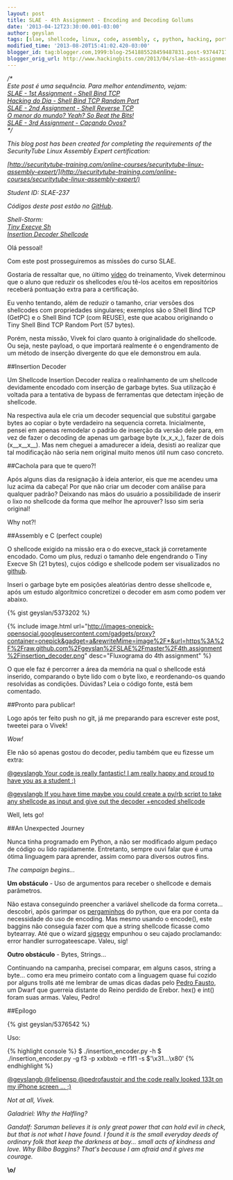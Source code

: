 ```yaml
---
layout: post
title: SLAE - 4th Assignment - Encoding and Decoding Gollums
date: '2013-04-12T23:30:00.001-03:00'
author: geyslan
tags: [slae, shellcode, linux, code, assembly, c, python, hacking, portuguese]
modified_time: '2013-08-20T15:41:02.420-03:00'
blogger_id: tag:blogger.com,1999:blog-2541885528459487831.post-937447178869282231
blogger_orig_url: http://www.hackingbits.com/2013/04/slae-4th-assignment-encoding-and.html
---
```


*/\*<br>
Este post é uma sequência. Para melhor entendimento, vejam:<br>
[SLAE - 1st Assignment - Shell Bind TCP](/slae-1st-assignment-shell-bind-tcp.html)<br>
[Hacking do Dia - Shell Bind TCP Random Port](/hacking-do-dia-shell-bind-tcp-random.html)<br>
[SLAE - 2nd Assignment - Shell Reverse TCP](/slae-2nd-assignment-shell-reverse-tcp.html)<br>
[O menor do mundo? Yeah? So Beat the Bits!](/o-menor-do-mundo-yeah-so-beat-bits.html)<br>
[SLAE - 3rd Assignment - Caçando Ovos?](/slae-3rd-assignment-cacando-ovos.html)<br>
\*/*

*This blog post has been created for completing the requirements of the
SecurityTube Linux Assembly Expert certification:*

*[http://securitytube-training.com/online-courses/securitytube-linux-assembly-expert/](http://securitytube-training.com/online-courses/securitytube-linux-assembly-expert/)*

*Student ID: SLAE-237*

*Códigos deste post estão no [GitHub](https://github.com/geyslan/SLAE/tree/master/4th.assignment)*.

*Shell-Storm:<br>
[Tiny Execve Sh](http://shell-storm.org/shellcode/files/shellcode-841.php)<br>
[Insertion Decoder Shellcode](http://shell-storm.org/shellcode/files/shellcode-840.php)*

Olá pessoal!

Com este post prosseguiremos as missões do curso SLAE.

Gostaria de ressaltar que, no último
[vídeo](http://www.youtube.com/watch?v=agwqgm52p3I) do treinamento, Vivek
determinou que o aluno que reduzir os shellcodes e/ou tê-los aceitos em
repositórios receberá pontuação extra para a certificação.

Eu venho tentando, além de reduzir o tamanho, criar versões dos shellcodes com
propriedades singulares; exemplos são o Shell Bind TCP (GetPC) e o Shell Bind
TCP (com REUSE), este que acabou originando o Tiny Shell Bind TCP Random Port
(57 bytes).

Porém, nesta missão, Vivek foi claro quanto à originalidade do shellcode. Ou
seja, neste payload, o que importará realmente é o engendramento de um método de
inserção divergente do que ele demonstrou em aula.

##Insertion Decoder

Um Shellcode Insertion Decoder realiza o realinhamento de um shellcode
devidamente encodado com inserção de garbage bytes. Sua utilização é voltada
para a tentativa de bypass de ferramentas que detectam injeção de shellcode.

Na respectiva aula ele cria um decoder sequencial que substitui gargabe bytes ao
copiar o byte verdadeiro na sequencia correta. Inicialmente, pensei em apenas
remodelar o padrão de inserção da versão dele para, em vez de fazer o decoding
de apenas um garbage byte (x_x_x_), fazer de dois (x__x__x__). Mas nem cheguei a
amadurecer a ideia, desisti ao realizar que tal modificação não seria nem
original muito menos útil num caso concreto.

##Cachola para que te quero?!

Após alguns dias da resignação à ideia anterior, eis que me acendeu uma luz
acima da cabeça! Por que não criar um decoder com análise para qualquer padrão?
Deixando nas mãos do usuário a possibilidade de inserir o lixo no shellcode da
forma que melhor lhe aprouver? Isso sim seria original!

Why not?!

##Assembly e C (perfect couple)

O shellcode exigido na missão era o do execve_stack já corretamente encodado.
Como um plus, reduzi o tamanho dele engendrando o Tiny Execve Sh (21 bytes),
cujos código e shellcode podem ser visualizados no
[github](https://github.com/geyslan/SLAE/tree/master/4th.assignment).

Inseri o garbage byte em posições aleatórias dentro desse shellcode e, após um
estudo algorítmico concretizei o decoder em asm como podem ver abaixo.

{% gist geyslan/5373202 %}

{% include image.html url="http://images-onepick-opensocial.googleusercontent.com/gadgets/proxy?container=onepick&gadget=a&rewriteMime=image%2F*&url=https%3A%2F%2Fraw.github.com%2Fgeyslan%2FSLAE%2Fmaster%2F4th.assignment%2Finsertion_decoder.png" desc="Fluxograma do 4th assignment" %}

O que ele faz é percorrer a área da memória na qual o shellcode está inserido,
comparando o byte lido com o byte lixo, e reordenando-os quando resolvidas as
condições. Dúvidas? Leia o código fonte, está bem comentado.

##Pronto para publicar!

Logo após ter feito push no git, já me preparando para escrever este post,
tweetei para o Vivek!

*Wow!*

Ele não só apenas gostou do decoder, pediu também que eu fizesse um extra:

[@geyslangb Your code is really fantastic! I am really happy and proud to have
you as a student :)](https://twitter.com/SecurityTube/status/320779933465063425)

[@geyslangb If you have time maybe you could create a py/rb script to take any
shellcode as input and give out the decoder +encoded shellcode](https://twitter.com/SecurityTube/status/320889730797559809)

Well, lets go!

##An Unexpected Journey

Nunca tinha programado em Python, a não ser modificado algum pedaço de código ou
lido rapidamente. Entretanto, sempre ouvi falar que é uma ótima linguagem para
aprender, assim como para diversos outros fins.

*The campaign begins...*

**Um obstáculo** - Uso de argumentos para receber o shellcode e demais parâmetros.

Não estava conseguindo preencher a variável shellcode da forma correta...
descobri, após garimpar os [pergaminhos](http://docs.python.org/) do python, que
era por conta da necessidade do uso de encoding. Mas mesmo usando o encode(),
este baggins não conseguia fazer com que a string shellcode ficasse como
bytearray. Até que o wizard [sigsegv](http://bughunter.tecland.com.br/) empunhou
o seu cajado proclamando: error handler surrogateescape. Valeu, sig!

**Outro obstáculo** - Bytes, Strings...

Continuando na campanha, precisei comparar, em alguns casos, string a byte...
como era meu primeiro contato com a linguagem quase fui cozido por alguns trolls
até me lembrar de umas dicas dadas pelo [Pedro
Fausto](https://twitter.com/pedrofaustojr), um Dwarf que guerreia distante do
Reino perdido de Erebor. hex() e int() foram suas armas. Valeu, Pedro!

##Epílogo

{% gist geyslan/5376542 %}

Uso:

{% highlight console %}
$ ./insertion_encoder.py -h
$ ./insertion_encoder.py -g f3 -p xxbbxb -e f1f1 -s $'\x31...\x80'
{% endhighlight %}

[@geyslangb @felipensp @pedrofaustojr and the code really looked 133t on my
iPhone screen ...
;)](https://twitter.com/SecurityTube/status/321804219952791552)

*Not at all, Vivek.*

*Galadriel: Why the Halfling?*

*Gandalf: Saruman believes it is only great power that can hold evil in check,
but that is not what I have found. I found it is the small everyday deeds of
ordinary folk that keep the darkness at bay... small acts of kindness and love.
Why Bilbo Baggins? That's because I am afraid and it gives me courage.*

**\o/**
